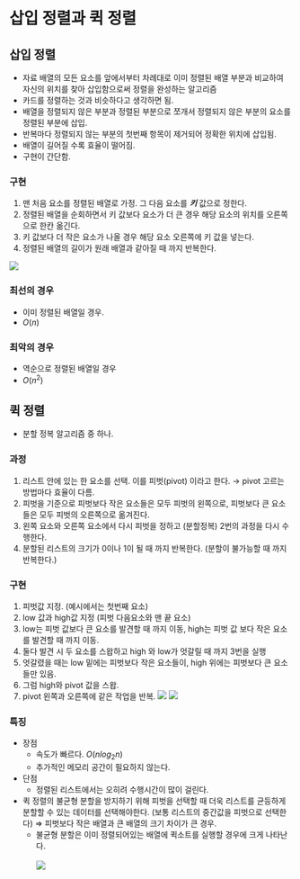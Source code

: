 # 삽입 정렬과 퀵 정렬

## 삽입 정렬

- 자료 배열의 모든 요소를 앞에서부터 차례대로 이미 정렬된 배열 부분과 비교하여 자신의 위치를 찾아 삽입함으로써 정렬을 완성하는 알고리즘
- 카드를 정렬하는 것과 비슷하다고 생각하면 됨.
- 배열을 정렬되지 않은 부분과 정렬된 부분으로 쪼개서 정렬되지 않은 부분의 요소를 정렬된 부분에 삽입.
- 반복마다 정렬되지 않는 부분의 첫번째 항목이 제거되어 정확한 위치에 삽입됨.
- 배열이 길어질 수록 효율이 떨어짐.
- 구현이 간단함.

### 구현

1. 맨 처음 요소를 정렬된 배열로 가정. 그 다음 요소를 ***키*** 값으로 정한다.
2. 정렬된 배열을 순회하면서 키 값보다 요소가 더 큰 경우 해당 요소의 위치를 오른쪽으로 한칸 옮긴다.
3. 키 값보다 더 작은 요소가 나올 경우 해당 요소 오른쪽에 키 값을 넣는다.
4. 정렬된 배열의 길이가 원래 배열과 같아질 때 까지 반복한다.

<img src="./insertion_sort.png"></img>

### 최선의 경우

- 이미 정렬된 배열일 경우.
- $O(n)$

### 최악의 경우

- 역순으로 정렬된 배열일 경우
- $O(n^2)$

## 퀵 정렬

- 분할 정복 알고리즘 중 하나.

### 과정

1. 리스트 안에 있는 한 요소를 선택. 이를 피벗(pivot) 이라고 한다. → pivot 고르는 방법마다 효율이 다름.
2. 피벗을 기준으로 피벗보다 작은 요소들은 모두 피벗의 왼쪽으로, 피벗보다 큰 요소들은 모두 피벗의 오른쪽으로 옮겨진다.
3. 왼쪽 요소와 오른쪽 요소에서 다시 피벗을 정하고 (분할정복) 2번의 과정을 다시 수행한다.
4. 분할된 리스트의 크기가 0이나 1이 될 때 까지 반복한다. (분할이 불가능할 때 까지 반복한다.)

### 구현

1. 피벗값 지정. (예시에서는 첫번째 요소)
2. low 값과 high값 지정 (피벗 다음요소와 맨 끝 요소)
3. low는 피벗 값보다 큰 요소를 발견할 때 까지 이동, high는 피벗 값 보다 작은 요소를 발견할 때 까지 이동.
4. 둘다 발견 시 두 요소를 스왑하고 high 와 low가 엇갈릴 때 까지 3번을 실행
5. 엇갈렸을 때는 low 밑에는 피벗보다 작은 요소들이, high 위에는 피벗보다 큰 요소들만 있음.
6. 그럼 high와 pivot 값을 스왑.
7. pivot 왼쪽과 오른쪽에 같은 작업을 반복.
<img src="./quick_sort.png"></img>
<img src="./quick_sort2.png"></img>

### 특징

- 장점
    - 속도가 빠르다. $O(nlog_2n)$
    - 추가적인 메모리 공간이 필요하지 않는다.
- 단점
    - 정렬된 리스트에서는 오히려 수행시간이 많이 걸린다.
- 퀵 정렬의 불균형 분할을 방지하기 위해 피벗을 선택할 때 더욱 리스트를 균등하게 분할할 수 있는 데이터를 선택해야한다. (보통 리스트의 중간값을 피벗으로 선택한다) ⇒ 피벗보다 작은 배열과 큰 배열의 크기 차이가 큰 경우.
    - 불균형 분할은 이미 정렬되어있는 배열에 퀵소트를 실행할 경우에 크게 나타난다.
<br></br>
<img src="./quick_sort_unbalanced_partition.png"></img>
